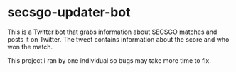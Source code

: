 # secsgo-updater-bot
 This is a Twitter bot that grabs information about SECSGO matches and posts it on Twitter. The tweet contains information about the score and who won the match.

This project i ran by one individual so bugs may take more time to fix.
